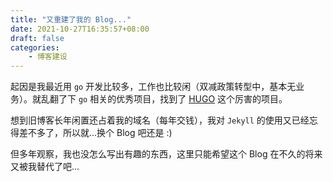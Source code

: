 ```yaml
---
title: "又重建了我的 Blog..."
date: 2021-10-27T16:35:57+08:00
draft: false
categories:
    - 博客建设
---
```

起因是我最近用 `go` 开发比较多，工作也比较闲（双减政策转型中，基本无业务）。就乱翻了下 `go` 相关的优秀项目，找到了 [HUGO](https://gohugo.io/) 这个厉害的项目。 

想到旧博客长年闲置还占着我的域名（每年交钱），我对 `Jekyll` 的使用又已经忘得差不多了，所以就...换个 Blog 吧还是 :)

但多年观察，我也没怎么写出有趣的东西，这里只能希望这个 Blog 在不久的将来又被我替代了吧...

